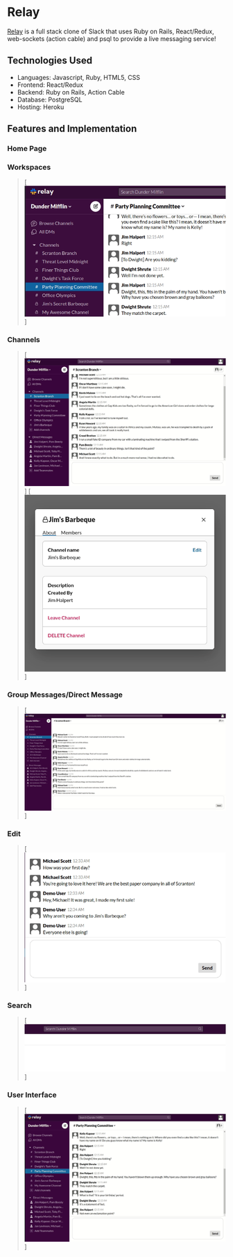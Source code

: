 # Relay #

[Relay](https://relay-chatting.herokuapp.com/#/) is a full stack clone of Slack that uses Ruby on Rails, React/Redux, web-sockets (action cable) and psql to provide a live messaging service!

## Technologies Used ##
  * Languages: Javascript, Ruby, HTML5, CSS
  * Frontend: React/Redux
  * Backend: Ruby on Rails, Action Cable
  * Database: PostgreSQL
  * Hosting: Heroku

## Features and Implementation ## 
### Home Page ###

### Workspaces ###
> [![workspaces_gif](workspace_two.gif)]
### Channels ###
> [![channels_gif](channel_creation.gif)]
> [![channel_modal](channel_modal.gif)]
### Group Messages/Direct Message ###
> [![groups_gif](groups.gif)]

### Edit ###
> [![edit_message_gif](edit_message.gif)]
### Search ###
> [![search_gif](search_close.gif)]

### User Interface ###
> [![ui_gif](ui_two.gif)]
